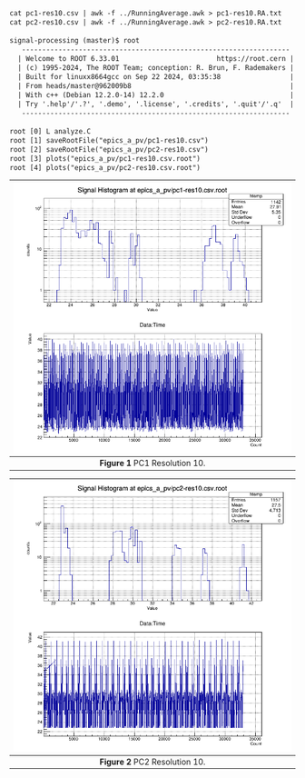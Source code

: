 ```
cat pc1-res10.csv | awk -f ../RunningAverage.awk > pc1-res10.RA.txt
cat pc2-res10.csv | awk -f ../RunningAverage.awk > pc2-res10.RA.txt

signal-processing (master)$ root
   ------------------------------------------------------------------
  | Welcome to ROOT 6.33.01                        https://root.cern |
  | (c) 1995-2024, The ROOT Team; conception: R. Brun, F. Rademakers |
  | Built for linuxx8664gcc on Sep 22 2024, 03:35:38                 |
  | From heads/master@962009b8                                       |
  | With c++ (Debian 12.2.0-14) 12.2.0                               |
  | Try '.help'/'.?', '.demo', '.license', '.credits', '.quit'/'.q'  |
   ------------------------------------------------------------------

root [0] L analyze.C
root [1] saveRootFile("epics_a_pv/pc1-res10.csv")
root [2] saveRootFile("epics_a_pv/pc2-res10.csv")
root [3] plots("epics_a_pv/pc1-res10.csv.root")
root [4] plots("epics_a_pv/pc2-res10.csv.root")
```

|![pc1-res10.csv.root.png](pc1-res10.csv.root.png)|
| :---: |
|**Figure 1** PC1 Resolution 10. |


|![pc2-res10.csv.root.png](pc2-res10.csv.root.png)|
| :---: |
|**Figure 2** PC2 Resolution 10. |
